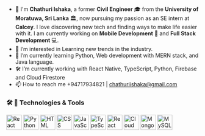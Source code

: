 - 👋 I'm **Chathuri Ishaka**, a former **Civil Engineer** 🎓 from the **University of Moratuwa, Sri Lanka** 🏛, now pursuing my passion as an SE intern at **Calcey**. I love discovering new tech and finding ways to make life easier with it. I am currently working on **Mobile Development** 📱 and **Full Stack Development** 💻. 
- 👀 I’m interested in Learning new trends in the industry.
- 🌱 I’m currently learning Python, Web development with MERN stack, and Java language.
- 🛠  I’m currently working with React Native, TypeScript, Python, Firebase and Cloud Firestore
- 📫 How to reach me +94717934821 | chathuriishaka@gmail.com

### 🛠 🔧 Technologies & Tools

<img src="https://cdn.worldvectorlogo.com/logos/react-native.svg" alt="React Native" width="40" height="40"/> 
<img src="https://cdn.worldvectorlogo.com/logos/python.svg" alt="Python" width="40" height="40"/> 
<img src="https://cdn.worldvectorlogo.com/logos/html5.svg" alt="HTML" width="40" height="40"/> 
<img src="https://cdn.worldvectorlogo.com/logos/css-3.svg" alt="CSS" width="40" height="40"/> 
<img src="https://cdn.worldvectorlogo.com/logos/javascript.svg" alt="JavaScript" width="40" height="40"/> 
<img src="https://cdn.worldvectorlogo.com/logos/typescript.svg" alt="TypeScript" width="40" height="40"/> 
<img src="https://cdn.worldvectorlogo.com/logos/react.svg" alt="React" width="40" height="40"/> 
<img src="https://firebase.google.com/downloads/icons/Firestore.png" alt="Cloud Firestore" width="40" height="40"/> 
<img src="https://cdn.worldvectorlogo.com/logos/mongodb.svg" alt="MongoDB" width="40" height="40"/> 
<img src="https://cdn.worldvectorlogo.com/logos/mysql.svg" alt="MySQL" width="40" height="40"/> 


<!---
ish107/ish107 is a ✨ special ✨ repository because its `README.md` (this file) appears on your GitHub profile.
You can click the Preview link to take a look at your changes.
--->
